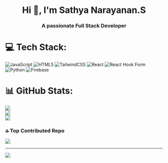 <h1 align="center">Hi 👋, I'm Sathya Narayanan.S</h1>
<h3 align="center">A passionate Full  Stack Developer </h3>

# 💻 Tech Stack:
![JavaScript](https://img.shields.io/badge/javascript-%23323330.svg?style=for-the-badge&logo=javascript&logoColor=%23F7DF1E) ![HTML5](https://img.shields.io/badge/html5-%23E34F26.svg?style=for-the-badge&logo=html5&logoColor=white) ![TailwindCSS](https://img.shields.io/badge/tailwindcss-%2338B2AC.svg?style=for-the-badge&logo=tailwind-css&logoColor=white) ![React](https://img.shields.io/badge/react-%2320232a.svg?style=for-the-badge&logo=react&logoColor=%2361DAFB) ![React Hook Form](https://img.shields.io/badge/React%20Hook%20Form-%23EC5990.svg?style=for-the-badge&logo=reacthookform&logoColor=white) ![Python](https://img.shields.io/badge/python-3670A0?style=for-the-badge&logo=python&logoColor=ffdd54) ![Firebase](https://img.shields.io/badge/firebase-a08021?style=for-the-badge&logo=firebase&logoColor=ffcd34)
# 📊 GitHub Stats:
![](https://github-readme-stats.vercel.app/api?username=Sathyanarayanansakthi&theme=dark&hide_border=false&include_all_commits=true&count_private=false)<br/>
![](https://github-readme-streak-stats.herokuapp.com/?user=Sathyanarayanansakthi&theme=dark&hide_border=false)<br/>
![](https://github-readme-stats.vercel.app/api/top-langs/?username=Sathyanarayanansakthi&theme=dark&hide_border=false&include_all_commits=true&count_private=false&layout=compact)

### 🔝 Top Contributed Repo
![](https://github-contributor-stats.vercel.app/api?username=Sathyanarayanansakthi&limit=5&theme=react&combine_all_yearly_contributions=true)

---
[![](https://visitcount.itsvg.in/api?id=Sathyanarayanansakthi&icon=1&color=5)](https://visitcount.itsvg.in)

<!-- Proudly created with GPRM ( https://gprm.itsvg.in ) -->
